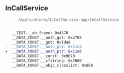 ## InCallService

> `/Applications/InCallService.app/InCallService`

```diff

   __TEXT.__eh_frame: 0x4570
   __DATA_CONST.__auth_got: 0x2708
   __DATA_CONST.__got: 0x1da8
-  __DATA_CONST.__auth_ptr: 0x11c8
+  __DATA_CONST.__auth_ptr: 0x11e0
   __DATA_CONST.__const: 0x9670
   __DATA_CONST.__cfstring: 0x7600
   __DATA_CONST.__objc_classlist: 0x8b0

```
